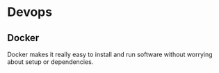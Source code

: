 # Devops

## Docker
Docker makes it really easy to install and run software without worrying about setup or dependencies.

